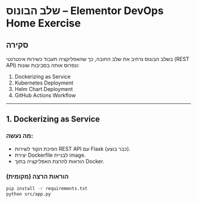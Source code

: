 # שלב הבונוס – Elementor DevOps Home Exercise

## סקירה
בשלב הבונוס נרחיב את שלב החובה, כך שהאפליקציה תעבוד כשירות אינטרנטי (REST API) ונפרוס אותה בסביבות שונות:
1. Dockerizing as Service
2. Kubernetes Deployment
3. Helm Chart Deployment
4. GitHub Actions Workflow

---

## 1. Dockerizing as Service
### מה נעשה:
- הפיכת הקוד לשירות REST API עם Flask (כבר בוצע).
- יצירת Dockerfile לבניית image.
- הוראות להרצת האפליקציה בתוך Docker.

### הוראות הרצה (מקומית)
```bash
pip install -r requirements.txt
python src/app.py

